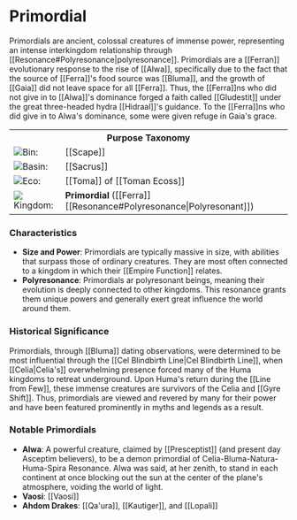 <!-- wiki-header-section:start -->
# Primordial

Primordials are ancient, colossal creatures of immense power, representing an intense interkingdom relationship through [[Resonance#Polyresonance|polyresonance]]. Primordials are a [[Ferran]] evolutionary response to the rise of [[Alwa]], specifically due to the fact that the source of [[Ferra]]'s food source was [[Bluma]], and the growth of [[Gaia]] did not leave space for all [[Ferra]]. Thus, the [[Ferra]]ns who did not give in to [[Alwa]]'s dominance forged a faith called [[Gludestit]] under the great three-headed hydra [[Hidraal]]'s guidance. To the [[Ferra]]ns who did give in to Alwa's dominance, some were given refuge in Gaia's grace.

<!-- wiki-header-section:end -->

<!-- taxonomy-table-section:start -->
<div class="taxonomy-table">
  <table>
    <tr>
      <th colspan="3">Purpose Taxonomy</th>
    </tr>
    <tr>
      <td class="taxon-label"><img src="svg/bin.svg" class="taxon-icon">Bin:</td>
      <td class="taxon-content" colspan="2">[[Scape]]</td>
    </tr>
    <tr>
      <td class="taxon-label"><img src="svg/basin.svg" class="taxon-icon">Basin:</td>
      <td class="taxon-content" colspan="2">[[Sacrus]]</td>
    </tr>
    <tr>
      <td class="taxon-label"><img src="svg/eco.svg" class="taxon-icon">Eco:</td>
      <td class="taxon-content" colspan="2">[[Toma]] of [[Toman Ecoss]]</td>
    </tr>
    <tr>
      <td class="taxon-label"><img src="svg/kingdom.svg" class="taxon-icon">Kingdom:</td>
      <td class="taxon-content" colspan="2"><strong>Primordial</strong> ([[Ferra]] [[Resonance#Polyresonance|Polyresonant]])</td>
    </tr>
  </table>
</div>
<!-- taxonomy-table-section:end -->

### Characteristics

- **Size and Power**: Primordials are typically massive in size, with abilities that surpass those of ordinary creatures. They are most often connected to a kingdom in which their [[Empire Function]] relates.
- **Polyresonance**: Primordials ar polyresonant beings, meaning their evolution is deeply connected to other kingdoms. This resonance grants them unique powers and generally exert great influence the world around them.

### Historical Significance

Primordials, through [[Bluma]] dating observations, were determined to be most influential through the [[Cel Blindbirth Line|Cel Blindbirth Line]], when [[Celia|Celia's]] overwhelming presence forced many of the Huma kingdoms to retreat underground. Upon Huma's return during the [[Line from Few]], these immense creatures are survivors of the Celia and [[Gyre Shift]]. Thus, primordials are viewed and revered by many for their power and have been featured prominently in myths and legends as a result.

### Notable Primordials

- **Alwa**: A powerful creature, claimed by [[Presceptist]] (and present day Asceptim believers), to be a demon primordial of Celia-Bluma-Natura-Huma-Spira Resonance. Alwa was said, at her zenith, to stand in each continent at once blocking out the sun at the center of the plane's atmosphere, voiding the world of light.
- **Vaosi**: [[Vaosi]]
- **Ahdom Drakes**: [[Qa'ura]], [[Kautiger]], and [[Lopali]]